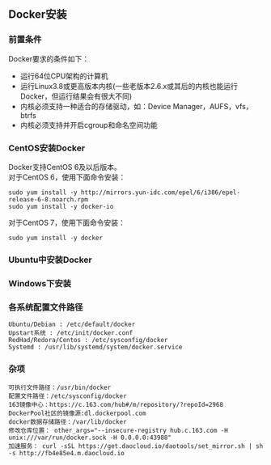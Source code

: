 ## Docker安装

### 前置条件

Docker要求的条件如下：

- 运行64位CPU架构的计算机
- 运行Linux3.8或更高版本内核(一些老版本2.6.x或其后的内核也能运行Docker，但运行结果会有很大不同)
- 内核必须支持一种适合的存储驱动，如：Device Manager，AUFS，vfs，btrfs
- 内核必须支持并开启cgroup和命名空间功能

### CentOS安装Docker

Docker支持CentOS 6及以后版本。  
对于CentOS 6，使用下面命令安装：

	sudo yum install -y http://mirrors.yun-idc.com/epel/6/i386/epel-release-6-8.noarch.rpm
	sudo yum install -y docker-io	

对于CentOS 7，使用下面命令安装：

	sudo yum install -y docker


### Ubuntu中安装Docker

	



### Windows下安装




### 各系统配置文件路径

	Ubuntu/Debian : /etc/default/docker
	Upstart系统 : /etc/init/docker.conf
	RedHad/Redora/Centos : /etc/sysconfig/docker
	Systemd : /usr/lib/systemd/system/docker.service


### 杂项

	可执行文件路径：/usr/bin/docker   
	配置文件路径：/etc/sysconfig/docker   
	163镜像中心：https://c.163.com/hub#/m/repository/?repoId=2968  
	DockerPool社区的镜像源:dl.dockerpool.com
	docker数据存储路径：/var/lib/docker  
	修改仓库位置： other_args="--insecure-registry hub.c.163.com -H unix:///var/run/docker.sock -H 0.0.0.0:43988"  
	加速服务： curl -sSL https://get.daocloud.io/daotools/set_mirror.sh | sh -s http://fb4e85e4.m.daocloud.io



